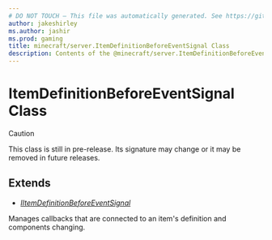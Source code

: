 ```yaml
---
# DO NOT TOUCH — This file was automatically generated. See https://github.com/mojang/minecraftapidocsgenerator to modify descriptions, examples, etc.
author: jakeshirley
ms.author: jashir
ms.prod: gaming
title: minecraft/server.ItemDefinitionBeforeEventSignal Class
description: Contents of the @minecraft/server.ItemDefinitionBeforeEventSignal class.
---
```

# ItemDefinitionBeforeEventSignal Class

> [!CAUTION]
> This class is still in pre-release.  Its signature may change or it may be removed in future releases.

## Extends
- [*IItemDefinitionBeforeEventSignal*](IItemDefinitionBeforeEventSignal.md)

Manages callbacks that are connected to an item's definition and components changing.

